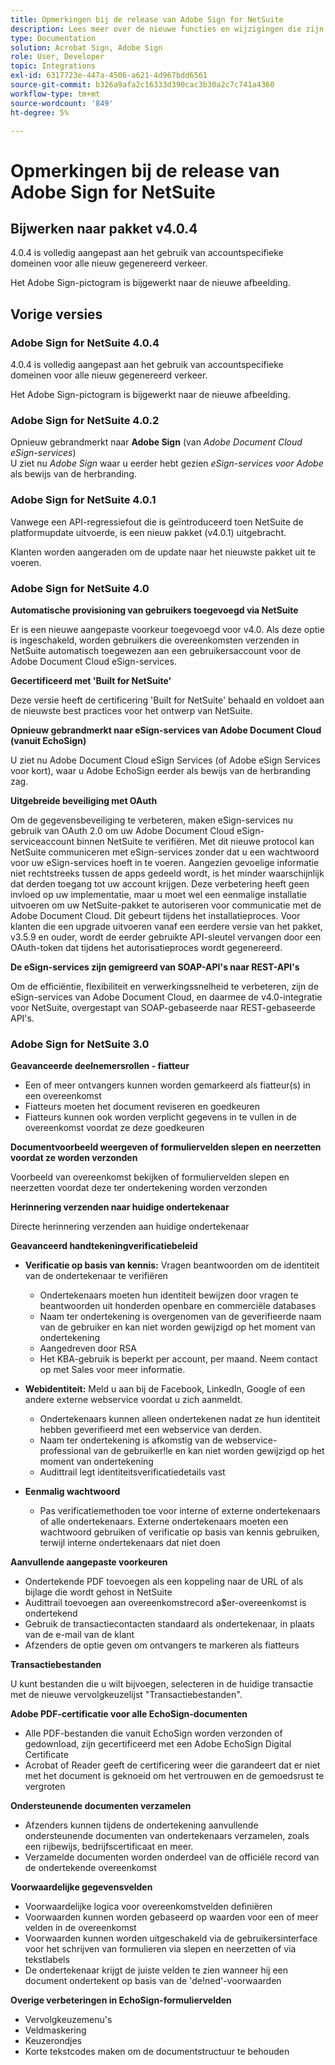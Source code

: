 ```yaml
---
title: Opmerkingen bij de release van Adobe Sign for NetSuite
description: Lees meer over de nieuwe functies en wijzigingen die zijn opgenomen in de huidige versie van de Adobe Sign-integratie voor NetSuite.
type: Documentation
solution: Acrobat Sign, Adobe Sign
role: User, Developer
topic: Integrations
exl-id: 6317723e-447a-4506-a621-4d967bdd6561
source-git-commit: b326a9afa2c16333d390cac3b30a2c7c741a4360
workflow-type: tm+mt
source-wordcount: '849'
ht-degree: 5%

---
```


# Opmerkingen bij de release van Adobe Sign for NetSuite

## Bijwerken naar pakket v4.0.4

4.0.4 is volledig aangepast aan het gebruik van accountspecifieke domeinen voor alle nieuw gegenereerd verkeer.

Het Adobe Sign-pictogram is bijgewerkt naar de nieuwe afbeelding.

## Vorige versies

### Adobe Sign for NetSuite 4.0.4

4.0.4 is volledig aangepast aan het gebruik van accountspecifieke domeinen voor alle nieuw gegenereerd verkeer.

Het Adobe Sign-pictogram is bijgewerkt naar de nieuwe afbeelding.

### Adobe Sign for NetSuite 4.0.2

Opnieuw gebrandmerkt naar **Adobe Sign** (van *Adobe Document Cloud eSign-services*)\
U ziet nu *Adobe Sign* waar u eerder hebt gezien *eSign-services voor Adobe* als bewijs van de herbranding.

### Adobe Sign for NetSuite 4.0.1

Vanwege een API-regressiefout die is geïntroduceerd toen NetSuite de platformupdate uitvoerde, is een nieuw pakket (v4.0.1) uitgebracht.

Klanten worden aangeraden om de update naar het nieuwste pakket uit te voeren.

### Adobe Sign for NetSuite 4.0

**Automatische provisioning van gebruikers toegevoegd via NetSuite**

Er is een nieuwe aangepaste voorkeur toegevoegd voor v4.0. Als deze optie is ingeschakeld, worden gebruikers die overeenkomsten verzenden in NetSuite automatisch toegewezen aan een gebruikersaccount voor de Adobe Document Cloud eSign-services.

**Gecertificeerd met &#39;Built for NetSuite&#39;**

Deze versie heeft de certificering &#39;Built for NetSuite&#39; behaald en voldoet aan de nieuwste best practices voor het ontwerp van NetSuite.

**Opnieuw gebrandmerkt naar eSign-services van Adobe Document Cloud (vanuit EchoSign)**

U ziet nu Adobe Document Cloud eSign Services (of Adobe eSign Services voor kort), waar u Adobe EchoSign eerder als bewijs van de herbranding zag.

**Uitgebreide beveiliging met OAuth**

Om de gegevensbeveiliging te verbeteren, maken eSign-services nu gebruik van OAuth 2.0 om uw Adobe Document Cloud eSign-serviceaccount binnen NetSuite te verifiëren. Met dit nieuwe protocol kan NetSuite communiceren met eSign-services zonder dat u een wachtwoord voor uw eSign-services hoeft in te voeren. Aangezien gevoelige informatie niet rechtstreeks tussen de apps gedeeld wordt, is het minder waarschijnlijk dat derden toegang tot uw account krijgen. Deze verbetering heeft geen invloed op uw implementatie, maar u moet wel een eenmalige installatie uitvoeren om uw NetSuite-pakket te autoriseren voor communicatie met de Adobe Document Cloud. Dit gebeurt tijdens het installatieproces. Voor klanten die een upgrade uitvoeren vanaf een eerdere versie van het pakket, v3.5.9 en ouder, wordt de eerder gebruikte API-sleutel vervangen door een OAuth-token dat tijdens het autorisatieproces wordt gegenereerd.

**De eSign-services zijn gemigreerd van SOAP-API&#39;s naar REST-API&#39;s**

Om de efficiëntie, flexibiliteit en verwerkingssnelheid te verbeteren, zijn de eSign-services van Adobe Document Cloud, en daarmee de v4.0-integratie voor NetSuite, overgestapt van SOAP-gebaseerde naar REST-gebaseerde API&#39;s.

### Adobe Sign for NetSuite 3.0

**Geavanceerde deelnemersrollen - fiatteur**

* Een of meer ontvangers kunnen worden gemarkeerd als fiatteur(s) in een overeenkomst
* Fiatteurs moeten het document reviseren en goedkeuren
* Fiatteurs kunnen ook worden verplicht gegevens in te vullen in de overeenkomst voordat ze deze goedkeuren

**Documentvoorbeeld weergeven of formuliervelden slepen en neerzetten voordat ze worden verzonden**

Voorbeeld van overeenkomst bekijken of formuliervelden slepen en neerzetten voordat deze ter ondertekening worden verzonden

**Herinnering verzenden naar huidige ondertekenaar**

Directe herinnering verzenden aan huidige ondertekenaar

**Geavanceerd handtekeningverificatiebeleid**

* **Verificatie op basis van kennis:** Vragen beantwoorden om de identiteit van de ondertekenaar te verifiëren
   * Ondertekenaars moeten hun identiteit bewijzen door vragen te beantwoorden uit honderden openbare en commerciële databases
   * Naam ter ondertekening is overgenomen van de geverifieerde naam van de gebruiker en kan niet worden gewijzigd op het moment van ondertekening
   * Aangedreven door RSA
   * Het KBA-gebruik is beperkt per account, per maand. Neem contact op met Sales voor meer informatie.

* **Webidentiteit:** Meld u aan bij de Facebook, LinkedIn, Google of een andere externe webservice voordat u zich aanmeldt.

   * Ondertekenaars kunnen alleen ondertekenen nadat ze hun identiteit hebben geverifieerd met een webservice van derden.
   * Naam ter ondertekening is afkomstig van de webservice-professional van de gebruiker!le en kan niet worden gewijzigd op het moment van ondertekening
   * Audittrail legt identiteitsverificatiedetails vast

* **Eenmalig wachtwoord**
   * Pas verificatiemethoden toe voor interne of externe ondertekenaars of alle ondertekenaars. Externe ondertekenaars moeten een wachtwoord gebruiken of verificatie op basis van kennis gebruiken, terwijl interne ondertekenaars dat niet doen

**Aanvullende aangepaste voorkeuren**

* Ondertekende PDF toevoegen als een koppeling naar de URL of als bijlage die wordt gehost in NetSuite
* Audittrail toevoegen aan overeenkomstrecord a$er-overeenkomst is ondertekend
* Gebruik de transactiecontacten standaard als ondertekenaar, in plaats van de e-mail van de klant
* Afzenders de optie geven om ontvangers te markeren als fiatteurs

**Transactiebestanden**

U kunt bestanden die u wilt bijvoegen, selecteren in de huidige transactie met de nieuwe vervolgkeuzelijst &quot;Transactiebestanden&quot;.

**Adobe PDF-certificatie voor alle EchoSign-documenten**

* Alle PDF-bestanden die vanuit EchoSign worden verzonden of gedownload, zijn gecertificeerd met een Adobe EchoSign Digital Certificate
* Acrobat of Reader geeft de certificering weer die garandeert dat er niet met het document is geknoeid om het vertrouwen en de gemoedsrust te vergroten

**Ondersteunende documenten verzamelen**

* Afzenders kunnen tijdens de ondertekening aanvullende ondersteunende documenten van ondertekenaars verzamelen, zoals een rijbewijs, bedrijfscertificaat en meer.
* Verzamelde documenten worden onderdeel van de officiële record van de ondertekende overeenkomst

**Voorwaardelijke gegevensvelden**

* Voorwaardelijke logica voor overeenkomstvelden definiëren
* Voorwaarden kunnen worden gebaseerd op waarden voor een of meer velden in de overeenkomst
* Voorwaarden kunnen worden uitgeschakeld via de gebruikersinterface voor het schrijven van formulieren via slepen en neerzetten of via tekstlabels
* De ondertekenaar krijgt de juiste velden te zien wanneer hij een document ondertekent op basis van de &#39;de!ned&#39;-voorwaarden

**Overige verbeteringen in EchoSign-formuliervelden**

* Vervolgkeuzemenu&#39;s
* Veldmaskering
* Keuzerondjes
* Korte tekstcodes maken om de documentstructuur te behouden

